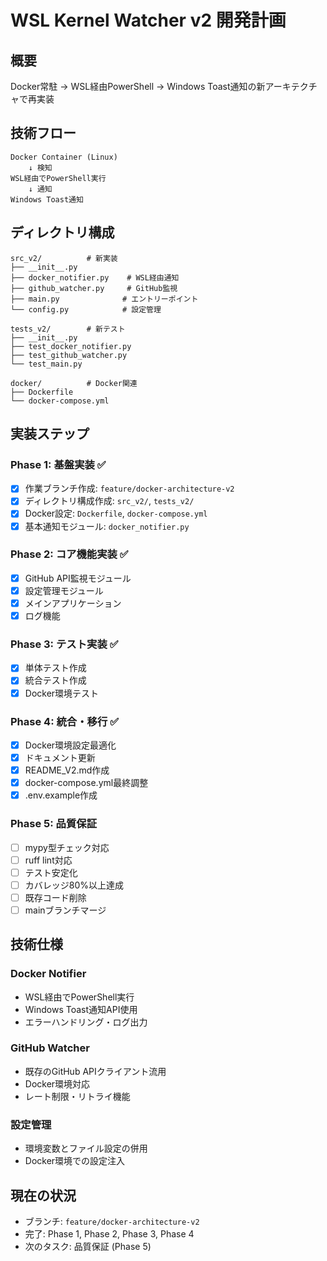 # WSL Kernel Watcher v2 開発計画

## 概要
Docker常駐 → WSL経由PowerShell → Windows Toast通知の新アーキテクチャで再実装

## 技術フロー
```
Docker Container (Linux) 
    ↓ 検知
WSL経由でPowerShell実行
    ↓ 通知
Windows Toast通知
```

## ディレクトリ構成
```
src_v2/          # 新実装
├── __init__.py
├── docker_notifier.py    # WSL経由通知
├── github_watcher.py     # GitHub監視
├── main.py              # エントリーポイント
└── config.py            # 設定管理

tests_v2/        # 新テスト
├── __init__.py
├── test_docker_notifier.py
├── test_github_watcher.py
└── test_main.py

docker/          # Docker関連
├── Dockerfile
└── docker-compose.yml
```

## 実装ステップ

### Phase 1: 基盤実装 ✅
- [x] 作業ブランチ作成: `feature/docker-architecture-v2`
- [x] ディレクトリ構成作成: `src_v2/`, `tests_v2/`
- [x] Docker設定: `Dockerfile`, `docker-compose.yml`
- [x] 基本通知モジュール: `docker_notifier.py`

### Phase 2: コア機能実装 ✅
- [x] GitHub API監視モジュール
- [x] 設定管理モジュール
- [x] メインアプリケーション
- [x] ログ機能

### Phase 3: テスト実装 ✅
- [x] 単体テスト作成
- [x] 統合テスト作成
- [x] Docker環境テスト

### Phase 4: 統合・移行 ✅
- [x] Docker環境設定最適化
- [x] ドキュメント更新
- [x] README_V2.md作成
- [x] docker-compose.yml最終調整
- [x] .env.example作成

### Phase 5: 品質保証
- [ ] mypy型チェック対応
- [ ] ruff lint対応
- [ ] テスト安定化
- [ ] カバレッジ80%以上達成
- [ ] 既存コード削除
- [ ] mainブランチマージ

## 技術仕様

### Docker Notifier
- WSL経由でPowerShell実行
- Windows Toast通知API使用
- エラーハンドリング・ログ出力

### GitHub Watcher
- 既存のGitHub APIクライアント流用
- Docker環境対応
- レート制限・リトライ機能

### 設定管理
- 環境変数とファイル設定の併用
- Docker環境での設定注入

## 現在の状況
- ブランチ: `feature/docker-architecture-v2`
- 完了: Phase 1, Phase 2, Phase 3, Phase 4
- 次のタスク: 品質保証 (Phase 5)